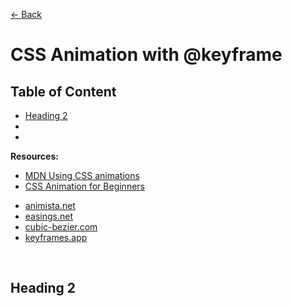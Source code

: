 [&larr; Back](./README.md)

# CSS Animation with @keyframe

## Table of Content

- [Heading 2](#heading-2)
- []()
- []()

**Resources:**

- [MDN Using CSS animations](https://developer.mozilla.org/en-US/docs/Web/CSS/CSS_Animations/Using_CSS_animations)
- [CSS Animation for Beginners](https://thoughtbot.com/blog/css-animation-for-beginners)

<div></div>

- [animista.net](https://animista.net/)
- [easings.net](https://easings.net/)
- [cubic-bezier.com](https://cubic-bezier.com/#.17,.67,.83,.67)
- [keyframes.app](https://keyframes.app/)

<br>

## Heading 2
